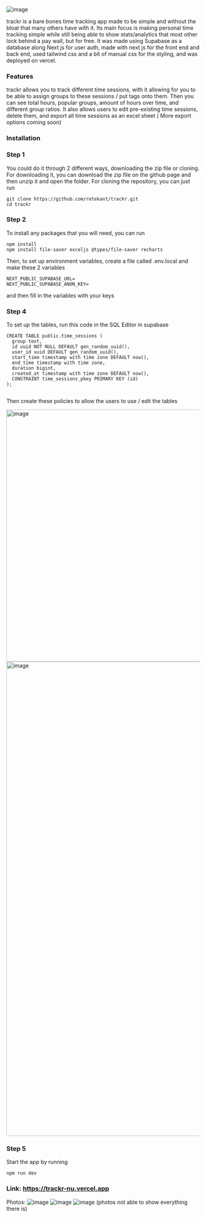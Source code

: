 ![image](https://github.com/user-attachments/assets/8fd3d11e-1d17-4583-aa7f-a66310df86c9)


trackr is a bare bones time tracking app made to be simple and without the bloat that many others have with it. Its main focus is making personal time tracking simple while still being able to show stats/analytics that most other lock behind a pay wall, but for free. It was made using Supabase as a database along Next js for user auth, made with next js for the front end and back end, used tailwind css and a bit of manual css for the styling, and was deployed on vercel.

### Features
trackr allows you to track different time sessions, with it allowing for you to be able to assign groups to these sessions / put tags onto them. Then you can see total hours, popular groups, amount of hours over time, and different group ratios. It also allows users to edit pre-existing time sessions, delete them, and export all time sessions as an excel sheet ( More export options coming soon)


### Installation
### Step 1
You could do it through 2 different ways, downloading the zip file or cloning. For downloading it, you can download the zip file on the github page and then unzip it and open the folder. For cloning the repository, you can just run 
```
git clone https://github.com/retekant/trackr.git
cd trackr
```

### Step 2
To install any packages that you will need, you can run
```
npm install
npm install file-saver exceljs @types/file-saver recharts
```

Then, to set up environment variables, create a file called .env.local and make these 2 variables
```
NEXT_PUBLIC_SUPABASE_URL= 
NEXT_PUBLIC_SUPABASE_ANON_KEY= 
```
and then fill in the variables with your keys

### Step 4
To set up the tables, run this code in the SQL Editor in supabase
```
CREATE TABLE public.time_sessions (
  group text,
  id uuid NOT NULL DEFAULT gen_random_uuid(),
  user_id uuid DEFAULT gen_random_uuid(),
  start_time timestamp with time zone DEFAULT now(),
  end_time timestamp with time zone,
  duration bigint,
  created_at timestamp with time zone DEFAULT now(),
  CONSTRAINT time_sessions_pkey PRIMARY KEY (id)
);


```
Then create these policies to allow the users to use / edit the tables

<img width="1829" height="657" alt="image" src="https://github.com/user-attachments/assets/036bde7d-d507-45a1-b0bd-fcec35000f6b" />

<img width="1183" height="1237" alt="image" src="https://github.com/user-attachments/assets/e8a871bf-f025-4981-999e-3a3c1a4375b0" />


### Step 5
Start the app by running 
```
npm run dev
```


### Link: https://trackr-nu.vercel.app

Photos:
![image](https://github.com/user-attachments/assets/cb758ca1-e38f-40f3-9213-1469c8dd7d07)
![image](https://github.com/user-attachments/assets/1dae199b-64f8-482a-ae21-367ac4c609be)
![image](https://github.com/user-attachments/assets/bb399e9d-37a6-48b6-b7f1-0dd92d31ebe9)
(photos not able to show everything there is)
